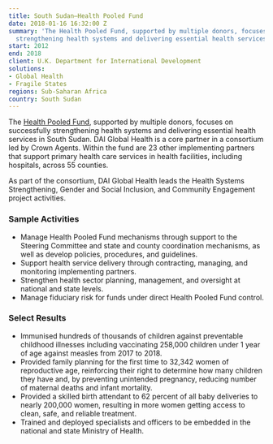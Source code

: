 ```yaml
---
title: South Sudan—Health Pooled Fund
date: 2018-01-16 16:32:00 Z
summary: 'The Health Pooled Fund, supported by multiple donors, focuses on successfully
  strengthening health systems and delivering essential health services in South Sudan. '
start: 2012
end: 2018
client: U.K. Department for International Development
solutions:
- Global Health
- Fragile States
regions: Sub-Saharan Africa
country: South Sudan
---
```


The [Health Pooled Fund](https://medium.com/@HPFSouthSudan), supported by multiple donors, focuses on successfully strengthening health systems and delivering essential health services in South Sudan. DAI Global Health is a core partner in a consortium led by Crown Agents. Within the fund are 23 other implementing partners that support primary health care services in health facilities, including hospitals, across 55 counties.

As part of the consortium, DAI Global Health leads the Health Systems Strengthening, Gender and Social Inclusion, and Community Engagement project activities.

### Sample Activities

* Manage Health Pooled Fund mechanisms through support to the Steering Committee and state and county coordination mechanisms, as well as develop policies, procedures, and guidelines.
* Support health service delivery through contracting, managing, and monitoring implementing partners.
* Strengthen health sector planning, management, and oversight at national and state levels.
* Manage fiduciary risk for funds under direct Health Pooled Fund control.

### Select Results

* Immunised hundreds of thousands of children against preventable childhood illnesses including vaccinating 258,000 children under 1 year of age against measles from 2017 to 2018.
* Provided family planning for the first time to 32,342 women of reproductive age, reinforcing their right to determine how many children they have and, by preventing unintended pregnancy, reducing number of maternal deaths and infant mortality.
* Provided a skilled birth attendant to 62 percent of all baby deliveries to nearly 200,000 women, resulting in more women getting access to clean, safe, and reliable treatment.
* Trained and deployed specialists and officers to be embedded in the national and state Ministry of Health.